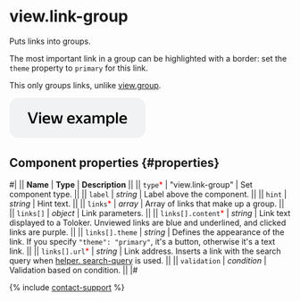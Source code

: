# view.link-group

Puts links into groups.

The most important link in a group can be highlighted with a border: set the `theme` property to `primary` for this link.

This only groups links, unlike [view.group](view.group.md).

[![View example in the sandbox](../_images/buttons/view-example.svg)](https://ya.cc/t/2IwCYi-S3xPSL9)

## Component properties {#properties}

#|
|| **Name** | **Type** | **Description** ||
|| `type`<span style="color: red">\*</span> | "view.link-group" | Set component type. ||
|| `label` | _string_ | Label above the component. ||
|| `hint` | _string_ | Hint text. ||
|| `links`<span style="color: red">\*</span> | _array_ | Array of links that make up a group. ||
|| `links[]` | _object_ | Link parameters. ||
|| `links[].content`<span style="color: red">\*</span> | _string_ | Link text displayed to a Toloker. Unviewed links are blue and underlined, and clicked links are purple. ||
|| `links[].theme` | _string_ | Defines the appearance of the link. If you specify `"theme": "primary"`, it's a button, otherwise it's a text link. ||
|| `links[].url`<span style="color: red">\*</span> | _string_ | Link address. Inserts a link with the search query when [helper. search-query](helper.search-query.md) is used. ||
|| `validation` | _condition_ | Validation based on condition. ||
|#

{% include [contact-support](../_includes/contact-support.md) %}
